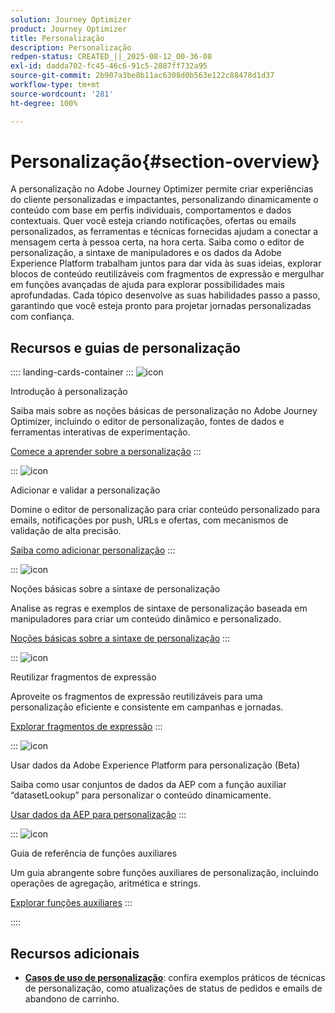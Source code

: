 ```yaml
---
solution: Journey Optimizer
product: Journey Optimizer
title: Personalização
description: Personalização
redpen-status: CREATED_||_2025-08-12_00-36-08
exl-id: dadda702-fc45-46c6-91c5-2887ff732a95
source-git-commit: 2b907a3be8b11ac6308d0b563e122c88478d1d37
workflow-type: tm+mt
source-wordcount: '281'
ht-degree: 100%

---
```


# Personalização{#section-overview}

A personalização no Adobe Journey Optimizer permite criar experiências do cliente personalizadas e impactantes, personalizando dinamicamente o conteúdo com base em perfis individuais, comportamentos e dados contextuais. Quer você esteja criando notificações, ofertas ou emails personalizados, as ferramentas e técnicas fornecidas ajudam a conectar a mensagem certa à pessoa certa, na hora certa. Saiba como o editor de personalização, a sintaxe de manipuladores e os dados da Adobe Experience Platform trabalham juntos para dar vida às suas ideias, explorar blocos de conteúdo reutilizáveis com fragmentos de expressão e mergulhar em funções avançadas de ajuda para explorar possibilidades mais aprofundadas. Cada tópico desenvolve as suas habilidades passo a passo, garantindo que você esteja pronto para projetar jornadas personalizadas com confiança.

## Recursos e guias de personalização

:::: landing-cards-container
:::
![icon](https://cdn.experienceleague.adobe.com/icons/circle-play.svg)

Introdução à personalização

Saiba mais sobre as noções básicas de personalização no Adobe Journey Optimizer, incluindo o editor de personalização, fontes de dados e ferramentas interativas de experimentação.

[Comece a aprender sobre a personalização](../using/personalization/personalize.md)
:::

:::
![icon](https://cdn.experienceleague.adobe.com/icons/list-check.svg)

Adicionar e validar a personalização

Domine o editor de personalização para criar conteúdo personalizado para emails, notificações por push, URLs e ofertas, com mecanismos de validação de alta precisão.

[Saiba como adicionar personalização](../using/personalization/personalization-build-expressions.md)
:::

:::
![icon](https://cdn.experienceleague.adobe.com/icons/code-branch.svg)

Noções básicas sobre a sintaxe de personalização

Analise as regras e exemplos de sintaxe de personalização baseada em manipuladores para criar um conteúdo dinâmico e personalizado.

[Noções básicas sobre a sintaxe de personalização](../using/personalization/personalization-syntax.md)
:::

:::
![icon](https://cdn.experienceleague.adobe.com/icons/puzzle-piece.svg)

Reutilizar fragmentos de expressão

Aproveite os fragmentos de expressão reutilizáveis para uma personalização eficiente e consistente em campanhas e jornadas.

[Explorar fragmentos de expressão](../using/personalization/use-expression-fragments.md)
:::

:::
![icon](https://cdn.experienceleague.adobe.com/icons/database.svg)

Usar dados da Adobe Experience Platform para personalização (Beta)

Saiba como usar conjuntos de dados da AEP com a função auxiliar “datasetLookup” para personalizar o conteúdo dinamicamente.

[Usar dados da AEP para personalização](../using/personalization/aep-data-perso.md)
:::

:::
![icon](https://cdn.experienceleague.adobe.com/icons/screwdriver-wrench.svg)

Guia de referência de funções auxiliares

Um guia abrangente sobre funções auxiliares de personalização, incluindo operações de agregação, aritmética e strings.

[Explorar funções auxiliares](functions-landing-page.md)
:::

::::


## Recursos adicionais

- **[Casos de uso de personalização](personalization-use-cases-landing-page.md)**: confira exemplos práticos de técnicas de personalização, como atualizações de status de pedidos e emails de abandono de carrinho.
